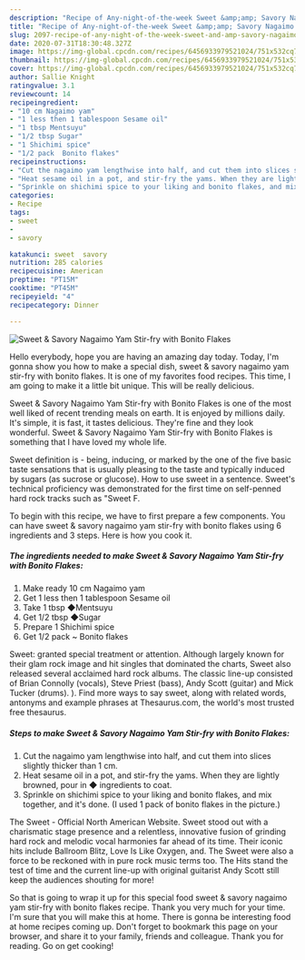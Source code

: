 ```yaml
---
description: "Recipe of Any-night-of-the-week Sweet &amp;amp; Savory Nagaimo Yam Stir-fry with Bonito Flakes"
title: "Recipe of Any-night-of-the-week Sweet &amp;amp; Savory Nagaimo Yam Stir-fry with Bonito Flakes"
slug: 2097-recipe-of-any-night-of-the-week-sweet-and-amp-savory-nagaimo-yam-stir-fry-with-bonito-flakes
date: 2020-07-31T18:30:48.327Z
image: https://img-global.cpcdn.com/recipes/6456933979521024/751x532cq70/sweet-savory-nagaimo-yam-stir-fry-with-bonito-flakes-recipe-main-photo.jpg
thumbnail: https://img-global.cpcdn.com/recipes/6456933979521024/751x532cq70/sweet-savory-nagaimo-yam-stir-fry-with-bonito-flakes-recipe-main-photo.jpg
cover: https://img-global.cpcdn.com/recipes/6456933979521024/751x532cq70/sweet-savory-nagaimo-yam-stir-fry-with-bonito-flakes-recipe-main-photo.jpg
author: Sallie Knight
ratingvalue: 3.1
reviewcount: 14
recipeingredient:
- "10 cm Nagaimo yam"
- "1 less then 1 tablespoon Sesame oil"
- "1 tbsp Mentsuyu"
- "1/2 tbsp Sugar"
- "1 Shichimi spice"
- "1/2 pack  Bonito flakes"
recipeinstructions:
- "Cut the nagaimo yam lengthwise into half, and cut them into slices slightly thicker than 1 cm."
- "Heat sesame oil in a pot, and stir-fry the yams. When they are lightly browned, pour in ◆ ingredients to coat."
- "Sprinkle on shichimi spice to your liking and bonito flakes, and mix together, and it&#39;s done. (I used 1 pack of bonito flakes in the picture.)"
categories:
- Recipe
tags:
- sweet
- 
- savory

katakunci: sweet  savory 
nutrition: 285 calories
recipecuisine: American
preptime: "PT15M"
cooktime: "PT45M"
recipeyield: "4"
recipecategory: Dinner

---
```



![Sweet &amp; Savory Nagaimo Yam Stir-fry with Bonito Flakes](https://img-global.cpcdn.com/recipes/6456933979521024/751x532cq70/sweet-savory-nagaimo-yam-stir-fry-with-bonito-flakes-recipe-main-photo.jpg)

Hello everybody, hope you are having an amazing day today. Today, I'm gonna show you how to make a special dish, sweet &amp; savory nagaimo yam stir-fry with bonito flakes. It is one of my favorites food recipes. This time, I am going to make it a little bit unique. This will be really delicious.

Sweet &amp; Savory Nagaimo Yam Stir-fry with Bonito Flakes is one of the most well liked of recent trending meals on earth. It is enjoyed by millions daily. It's simple, it is fast, it tastes delicious. They're fine and they look wonderful. Sweet &amp; Savory Nagaimo Yam Stir-fry with Bonito Flakes is something that I have loved my whole life.

Sweet definition is - being, inducing, or marked by the one of the five basic taste sensations that is usually pleasing to the taste and typically induced by sugars (as sucrose or glucose). How to use sweet in a sentence. Sweet&#39;s technical proficiency was demonstrated for the first time on self-penned hard rock tracks such as &#34;Sweet F.


To begin with this recipe, we have to first prepare a few components. You can have sweet &amp; savory nagaimo yam stir-fry with bonito flakes using 6 ingredients and 3 steps. Here is how you cook it.

<!--inarticleads1-->

##### The ingredients needed to make Sweet &amp; Savory Nagaimo Yam Stir-fry with Bonito Flakes:

1. Make ready 10 cm Nagaimo yam
1. Get 1 less then 1 tablespoon Sesame oil
1. Take 1 tbsp ◆Mentsuyu
1. Get 1/2 tbsp ◆Sugar
1. Prepare 1 Shichimi spice
1. Get 1/2 pack ~ Bonito flakes


Sweet: granted special treatment or attention. Although largely known for their glam rock image and hit singles that dominated the charts, Sweet also released several acclaimed hard rock albums. The classic line-up consisted of Brian Connolly (vocals), Steve Priest (bass), Andy Scott (guitar) and Mick Tucker (drums). ). Find more ways to say sweet, along with related words, antonyms and example phrases at Thesaurus.com, the world&#39;s most trusted free thesaurus. 

<!--inarticleads2-->

##### Steps to make Sweet &amp; Savory Nagaimo Yam Stir-fry with Bonito Flakes:

1. Cut the nagaimo yam lengthwise into half, and cut them into slices slightly thicker than 1 cm.
1. Heat sesame oil in a pot, and stir-fry the yams. When they are lightly browned, pour in ◆ ingredients to coat.
1. Sprinkle on shichimi spice to your liking and bonito flakes, and mix together, and it&#39;s done. (I used 1 pack of bonito flakes in the picture.)


The Sweet - Official North American Website. Sweet stood out with a charismatic stage presence and a relentless, innovative fusion of grinding hard rock and melodic vocal harmonies far ahead of its time. Their iconic hits include Ballroom Blitz, Love Is Like Oxygen, and. The Sweet were also a force to be reckoned with in pure rock music terms too. The Hits stand the test of time and the current line-up with original guitarist Andy Scott still keep the audiences shouting for more! 

So that is going to wrap it up for this special food sweet &amp; savory nagaimo yam stir-fry with bonito flakes recipe. Thank you very much for your time. I'm sure that you will make this at home. There is gonna be interesting food at home recipes coming up. Don't forget to bookmark this page on your browser, and share it to your family, friends and colleague. Thank you for reading. Go on get cooking!
